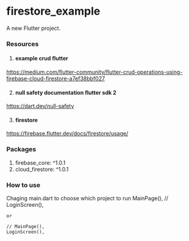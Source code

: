 # firestore_example

A new Flutter project.

### Resources

1. #### example crud flutter 

https://medium.com/flutter-community/flutter-crud-operations-using-firebase-cloud-firestore-a7ef38bbf027

2. #### null safety documentation flutter sdk 2

https://dart.dev/null-safety

3. #### firestore

https://firebase.flutter.dev/docs/firestore/usage/

### Packages
1. firebase_core: ^1.0.1
2. cloud_firestore: ^1.0.1

### How to use
Chaging main.dart to choose which project to run
    MainPage(),
    // LoginScreen(),

    or 

    // MainPage(),
    LoginScreen(),


